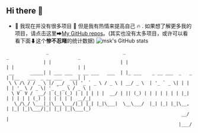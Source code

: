 ## Hi there 👋

<!--
**123456msk/123456msk** is a ✨ _special_ ✨ repository because its `README.md` (this file) appears on your GitHub profile.

Here are some ideas to get you started:

- 🔭 I’m currently working on ...
- 🌱 I’m currently learning ...
- 👯 I’m looking to collaborate on ...
- 🤔 I’m looking for help with ...
- 💬 Ask me about ...
- 📫 How to reach me: ...
- 😄 Pronouns: ...
- ⚡ Fun fact: ...
-->

- 🔭 我现在并没有很多项目 🥲 但是我有热情来提高自己 🔥 . 如果想了解更多我的项目，请点击这里➡[My GitHub repos](https://github.com/Ignorance-z?tab=repositories)。(其实也没有太多项目，或许可以看看下面⬇这个<b>惨不忍睹</b>的统计数据)
![msk's GitHub stats](https://github-readme-stats.vercel.app/api?username=123456msk&show_icons=true&theme=highcontrast)

```
               _                            _                            _                          _ 
              | |                          | |                          | |                        | |
 __      _____| | ___ ___  _ __ ___   ___  | |_ ___    _ __ ___  _   _  | |__   ___  _ __ ___   ___| |
 \ \ /\ / / _ \ |/ __/ _ \| '_ ` _ \ / _ \ | __/ _ \  | '_ ` _ \| | | | | '_ \ / _ \| '_ ` _ \ / _ \ |
  \ V  V /  __/ | (_| (_) | | | | | |  __/ | || (_) | | | | | | | |_| | | | | | (_) | | | | | |  __/_|
   \_/\_/ \___|_|\___\___/|_| |_| |_|\___|  \__\___/  |_| |_| |_|\__, | |_| |_|\___/|_| |_| |_|\___(_)
                                                                  __/ |                               
                                                                 |___/                                
                                      
```
